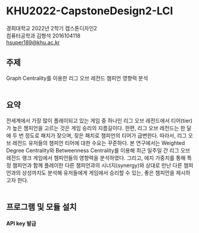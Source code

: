 # KHU2022-CapstoneDesign2-LCI

경희대학교 2022년 2학기 캡스톤디자인2 <br/>
컴퓨터공학과 김형석 2016104118 <br/>
hsuper189@khu.ac.kr <br/>

## 주제
Graph Centrality를 이용한 리그 오브 레전드 챔피언 영향력 분석 
<br/><br/>

## 요약
전세계에서 가장 많이 플레이되고 있는 게임 중 하나인 리그 오브 레전드에서 티어(tier)가 높은 챔피언을 고르는 것은 게임 승리의 지름길이다. 한편, 리그 오브 레전드는 한 달에 두 번 정도로 패치가 잦으며, 잦은 패치로 챔피언의 티어가 급변한다. 따라서, 리그 오브 레전드 유저들의 챔피언 티어에 대한 수요는 꾸준하다. 본 연구에서는 Weighted Degree Centrality와 Betweenness Centrality를 이용해 최근 일주일 간 리그 오브 레전드 랭크 게임에서 챔피언들의 영향력을 분석하였다. 그리고, 에지 가중치를 통해 특정 챔피언과 함께 플레이한 다른 챔피언과의 시너지(synergy)와 상대로 만난 다른 챔피언과의 상성까지도 분석해 유저들에게 게임에서 승리할 수 있는, 좋은 챔피언을 제시하고자 한다.
<br/><br/>

## 프로그램 및 모듈 설치
#### API key 발급


